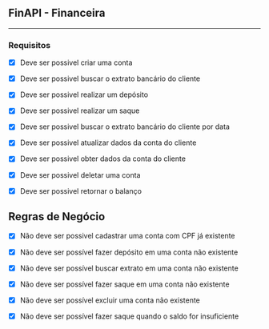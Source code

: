 ## FinAPI - Financeira

----

### Requisitos 
- [X] Deve ser possivel criar uma conta
- [x] Deve ser possivel buscar o extrato bancário do cliente
- [X] Deve ser possivel realizar um depósito
- [X] Deve ser possivel realizar um saque
- [X] Deve ser possivel buscar o extrato bancário do cliente por data
- [X] Deve ser possivel atualizar dados da conta do cliente
- [X] Deve ser possivel obter dados da conta do cliente
- [X] Deve ser possivel deletar uma conta
- [X] Deve ser possivel retornar o balanço


## Regras de Negócio 
- [X] Não deve ser possivel cadastrar uma conta com CPF já existente
- [x] Não deve ser possível fazer depósito em uma conta não existente
- [X] Não deve ser possível buscar extrato em uma conta não existente
- [X] Não deve ser possível fazer saque em uma conta não existente 
- [X] Não deve ser possível excluir uma conta não existente
- [X] Não deve ser possível fazer saque quando o saldo for insuficiente
  